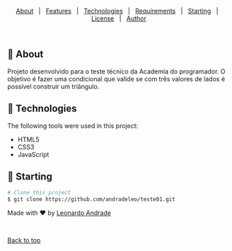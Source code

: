 
<p align="center">
  <a href="#dart-about">About</a> &#xa0; | &#xa0;
  <a href="#sparkles-features">Features</a> &#xa0; | &#xa0;
  <a href="#rocket-technologies">Technologies</a> &#xa0; | &#xa0;
  <a href="#white_check_mark-requirements">Requirements</a> &#xa0; | &#xa0;
  <a href="#checkered_flag-starting">Starting</a> &#xa0; | &#xa0;
  <a href="#memo-license">License</a> &#xa0; | &#xa0;
  <a href="https://github.com/{{YOUR_GITHUB_USERNAME}}" target="_blank">Author</a>
</p>

<br>

## :dart: About ##

Projeto desenvolvido para o teste técnico da Academia do programador. O objetivo é fazer uma condicional que valide se com três valores de lados é possível construir um triângulo.

## :rocket: Technologies ##

The following tools were used in this project:

- HTML5
- CSS3
- JavaScript

## :checkered_flag: Starting ##

```bash
# Clone this project
$ git clone https://github.com/andradeleo/teste01.git
```

Made with :heart: by <a href="https://github.com/andradeleo" target="_blank">Leonardo Andrade</a>

&#xa0;

<a href="#top">Back to top</a>
